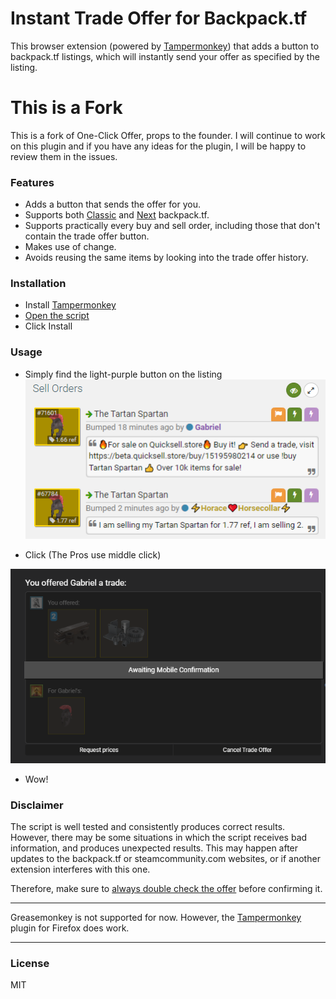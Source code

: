 # Instant Trade Offer for Backpack.tf

This browser extension (powered by [Tampermonkey](https://www.tampermonkey.net/)) that adds a button to backpack.tf listings, which will instantly send your offer as specified by the listing.

# This is a Fork

This is a fork of One-Click Offer, props to the founder. I will continue to work on this plugin and if you have any ideas for the plugin, I will be happy to review them in the issues. 

### Features

- Adds a button that sends the offer for you.
- Supports both [Classic](https://backpack.tf) and [Next](https://next.backpack.tf) backpack.tf.
- Supports practically every buy and sell order, including those that don't contain the trade offer button.
- Makes use of change.
- Avoids reusing the same items by looking into the trade offer history.

### Installation

- Install [Tampermonkey](https://www.tampermonkey.net/)
- [Open the script](https://github.com/EurekaEffect/instant-trade-offer/raw/main/offer_sender.user.js)
- Click Install

### Usage

- Simply find the light-purple button on the listing
![listings with buttons](./images/classifieds.png)

- Click (The Pros use middle click)

![tradeoffer](./images/tradeoffer.png)

- Wow!

### Disclaimer

The script is well tested and consistently produces correct results.
However, there may be some situations in which the script receives bad information, and produces unexpected results.
This may happen after updates to the backpack.tf or steamcommunity.com websites, or if another extension interferes with this one.

Therefore, make sure to <ins>always double check the offer</ins> before confirming it.

---

Greasemonkey is not supported for now. However, the [Tampermonkey](https://www.tampermonkey.net/) plugin for Firefox does work.

---

### License

MIT
